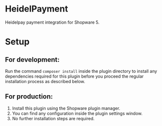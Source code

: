 # HeidelPayment

Heidelpay payment integration for Shopware 5.

# Setup
## For development:
Run the command `composer install` inside the plugin directory to install any dependencies required for this plugin before you proceed the regular installation process as described below.

## For production:
1. Install this plugin using the Shopware plugin manager.
2. You can find any configuration inside the plugin settings window.
3. No further installation steps are required.
